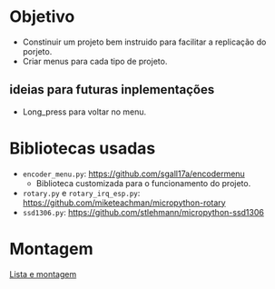 # Objetivo
- Constinuir um projeto bem instruido para facilitar a replicação do porjeto.
- Criar menus para cada tipo de projeto.

## ideias para futuras inplementações
- Long_press para voltar no menu.

# Bibliotecas usadas
- `encoder_menu.py`: https://github.com/sgall17a/encodermenu
	- Biblioteca customizada para o funcionamento do projeto.
- `rotary.py` e `rotary_irq_esp.py`: https://github.com/miketeachman/micropython-rotary
- `ssd1306.py`: https://github.com/stlehmann/micropython-ssd1306

# Montagem
[Lista e montagem](http://htmlpreview.github.io/?https://github.com/MarcioBulla/Cronometro-Optico/blob/main/photogate/Item_List.html)

